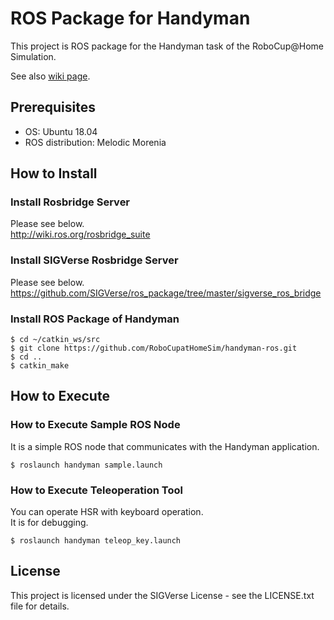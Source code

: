 # ROS Package for Handyman

This project is ROS package for the Handyman task of the RoboCup@Home Simulation.

See also [wiki page](https://github.com/RoboCupatHomeSim/handyman-ros/wiki).


## Prerequisites

- OS: Ubuntu 18.04
- ROS distribution: Melodic Morenia

## How to Install

### Install Rosbridge Server

Please see below.  
http://wiki.ros.org/rosbridge_suite

### Install SIGVerse Rosbridge Server

Please see below.  
https://github.com/SIGVerse/ros_package/tree/master/sigverse_ros_bridge

### Install ROS Package of Handyman

```bash:
$ cd ~/catkin_ws/src
$ git clone https://github.com/RoboCupatHomeSim/handyman-ros.git
$ cd ..
$ catkin_make
```

## How to Execute

### How to Execute Sample ROS Node

It is a simple ROS node that communicates with the Handyman application.

```bash:
$ roslaunch handyman sample.launch
```

### How to Execute Teleoperation Tool

You can operate HSR with keyboard operation.  
It is for debugging.

```bash:
$ roslaunch handyman teleop_key.launch
```

## License

This project is licensed under the SIGVerse License - see the LICENSE.txt file for details.
